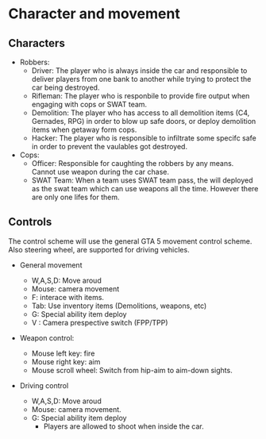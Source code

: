 # Character and movement

## Characters

* Robbers:
  * Driver: The player who is always inside the car and responsible to deliver players from one bank to another while trying to protect the car being destroyed.
  * Rifleman: The player who is responbile to provide fire output when engaging with cops or SWAT team.
  * Demolition: The player who has access to all demolition items (C4, Gernades, RPG) in order to blow up safe doors, or deploy demolition items when getaway form cops.
  * Hacker: The player who is responsible to infiltrate some specifc safe in order to prevent the vaulables got destroyed.
* Cops:
  * Officer: Responsible for caughting the robbers by any means. Cannot use weapon during the car chase.
  * SWAT Team: When a team uses SWAT team pass, the will deployed as the swat team which can use weapons all the time. However there are only one lifes for them.

## Controls
  
  The control scheme will use the general GTA 5 movement control scheme. Also steering wheel,  are supported for driving vehicles.

* General movement
  * W,A,S,D: Move aroud
  * Mouse: camera movement
  * F: interace with items.
  * Tab: Use inventory items (Demolitions, weapons, etc)
  * G: Special ability item deploy
  * V : Camera prespective switch (FPP/TPP)
  
* Weapon control:
  * Mouse left key: fire
  * Mouse right key: aim
  * Mouse scroll wheel: Switch from hip-aim to aim-down sights.

* Driving control
  * W,A,S,D: Move aroud
  * Mouse: camera movement.
  * G: Special ability item deploy
    * Players are allowed to shoot when inside the car.
